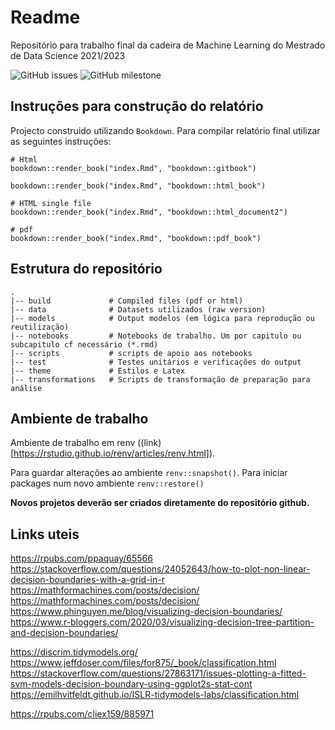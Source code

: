 # Readme
Repositório para trabalho final da cadeira de Machine Learning do Mestrado de Data Science 2021/2023

![GitHub issues](https://img.shields.io/github/issues/pmags/fcup_ml_modelCompare?style=flat-square)
![GitHub milestone](https://img.shields.io/github/milestones/progress-percent/pmags/fcup_ml_modelCompare/1?style=flat-square)

## Instruções para construção do relatório

Projecto construido utilizando `Bookdown`. Para compilar relatório final utilizar as seguintes instruções:

```
# Html
bookdown::render_book("index.Rmd", "bookdown::gitbook")

bookdown::render_book("index.Rmd", "bookdown::html_book")

# HTML single file
bookdown::render_book("index.Rmd", "bookdown::html_document2")

# pdf
bookdown::render_book("index.Rmd", "bookdown::pdf_book")

```

## Estrutura do repositório

```
.
|-- build             # Compiled files (pdf or html)
|-- data              # Datasets utilizados (raw version)
|-- models            # Output modelos (em lógica para reprodução ou reutilização)
|-- notebooks         # Notebooks de trabalho. Um por capitulo ou subcapitulo cf necessário (*.rmd)
|-- scripts           # scripts de apoio aos notebooks
|-- test              # Testes unitários e verificações do output
|-- theme             # Estilos e Latex
|-- transformations   # Scripts de transformação de preparação para análise
```

## Ambiente de trabalho

Ambiente de trabalho em renv ((link)[https://rstudio.github.io/renv/articles/renv.html]).

Para guardar alterações ao ambiente `renv::snapshot()`.
Para iniciar packages num novo ambiente `renv::restore()`

**Novos projetos deverão ser criados diretamente do repositório github.**


## Links uteis


https://rpubs.com/ppaquay/65566
https://stackoverflow.com/questions/24052643/how-to-plot-non-linear-decision-boundaries-with-a-grid-in-r
https://mathformachines.com/posts/decision/
https://mathformachines.com/posts/decision/
https://www.phinguyen.me/blog/visualizing-decision-boundaries/
https://www.r-bloggers.com/2020/03/visualizing-decision-tree-partition-and-decision-boundaries/

https://discrim.tidymodels.org/
https://www.jeffdoser.com/files/for875/_book/classification.html
https://stackoverflow.com/questions/27863171/issues-plotting-a-fitted-svm-models-decision-boundary-using-ggplot2s-stat-cont
https://emilhvitfeldt.github.io/ISLR-tidymodels-labs/classification.html

https://rpubs.com/cliex159/885971
